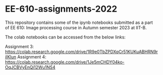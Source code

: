 # EE-610-assignments-2022

This repository contains some of the ipynb notebooks submitted as a part of EE 610: Image processing course in Autumn semester 2023 at IIT-B.

The colab notebooks can be accessed from the below links:

Assignment 3: https://colab.research.google.com/drive/1R9e0TbZPDXqCr51KUKuABHRN9riIKlun
Assignment 4: https://colab.research.google.com/drive/1Je5mCHDY04ko-OqJCBVyEnQi12Wu1NS4
